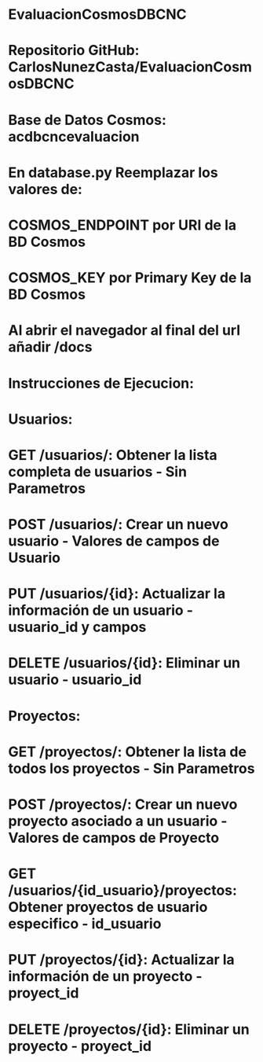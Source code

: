 # EvaluacionCosmosDBCNC
# Repositorio GitHub: CarlosNunezCasta/EvaluacionCosmosDBCNC
# Base de Datos Cosmos: acdbcncevaluacion
# En database.py Reemplazar los valores de:
#    COSMOS_ENDPOINT por URI de la BD Cosmos
#    COSMOS_KEY por Primary Key de la BD Cosmos
# Al abrir el navegador al final del url añadir /docs
# Instrucciones de Ejecucion:
# Usuarios:
# GET /usuarios/: Obtener la lista completa de usuarios - Sin Parametros
# POST /usuarios/: Crear un nuevo usuario - Valores de campos de Usuario
# PUT /usuarios/{id}: Actualizar la información de un usuario - usuario_id y campos
# DELETE /usuarios/{id}: Eliminar un usuario - usuario_id
# Proyectos:
# GET /proyectos/: Obtener la lista de todos los proyectos - Sin Parametros
# POST /proyectos/: Crear un nuevo proyecto asociado a un usuario - Valores de campos de Proyecto
# GET /usuarios/{id_usuario}/proyectos: Obtener proyectos de usuario especifico - id_usuario
# PUT /proyectos/{id}: Actualizar la información de un proyecto - proyect_id
# DELETE /proyectos/{id}: Eliminar un proyecto - proyect_id
